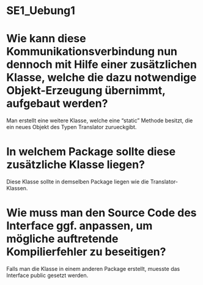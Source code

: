 # SE1_Uebung1

# Wie kann diese Kommunikationsverbindung nun dennoch mit Hilfe einer zusätzlichen Klasse, welche die dazu notwendige Objekt-Erzeugung übernimmt, aufgebaut werden?  

Man erstellt eine weitere Klasse, welche eine “static” Methode besitzt, die ein neues Objekt des Typen Translator zurueckgibt.    

 
# In welchem Package sollte diese zusätzliche Klasse liegen?  

Diese Klasse sollte in demselben Package liegen wie die Translator-Klassen.    


# Wie muss man den Source Code des Interface ggf. anpassen, um mögliche auftretende Kompilierfehler zu beseitigen?  

Falls man die Klasse in einem anderen Package erstellt, muesste das Interface public gesetzt werden.    


